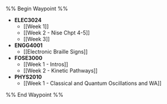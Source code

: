 %% Begin Waypoint %%
- **ELEC3024**
	- [[Week 1]]
	- [[Week 2 - Nise Chpt 4-5]]
	- [[Week 3]]
- **ENGG4001**
	- [[Electronic Braille Signs]]
- **FOSE3000**
	- [[Week 1 - Intros]]
	- [[Week 2 - Kinetic Pathways]]
- **PHYS2010**
	- [[Week 1 - Classical and Quantum Oscillations and WA]]

%% End Waypoint %%
